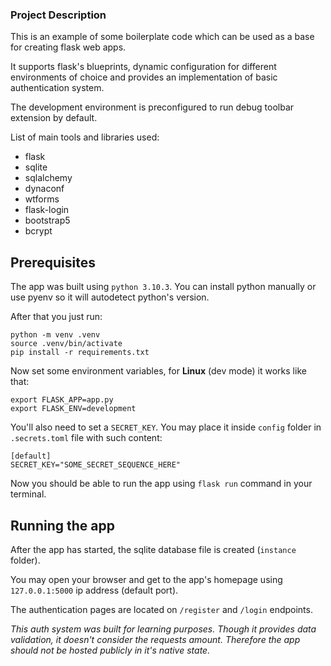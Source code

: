 ### Project Description ###

This is an example of some boilerplate code which can be used as a base for creating flask web apps.

It supports flask's blueprints, dynamic configuration for different environments of choice and provides an implementation of basic authentication system.

The development environment is preconfigured to run debug toolbar extension by default.

List of main tools and libraries used:
- flask
- sqlite
- sqlalchemy
- dynaconf
- wtforms
- flask-login
- bootstrap5
- bcrypt

## Prerequisites
The app was built using `python 3.10.3`. You can install python manually or use pyenv so it will autodetect python's version.

After that you just run:
```
python -m venv .venv
source .venv/bin/activate
pip install -r requirements.txt
```
Now set some environment variables, for **Linux** (dev mode) it works like that:
```
export FLASK_APP=app.py
export FLASK_ENV=development
```
You'll also need to set a `SECRET_KEY`. You may place it inside `config` folder in `.secrets.toml` file with such content:
```
[default]
SECRET_KEY="SOME_SECRET_SEQUENCE_HERE"
```
Now you should be able to run the app using `flask run` command in your terminal.

## Running the app

After the app has started, the sqlite database file is created (`instance` folder).

You may open your browser and get to the app's homepage using `127.0.0.1:5000` ip address (default port).

The authentication pages are located on `/register` and `/login` endpoints.

*This auth system was built for learning purposes. Though it provides data validation, it doesn't consider the requests amount.
Therefore the app should not be hosted publicly in it's native state.*

